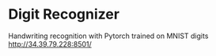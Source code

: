 # Digit Recognizer
 Handwriting recognition with Pytorch trained on MNIST digits
http://34.39.79.228:8501/
